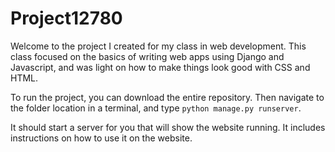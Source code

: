 # Project12780

Welcome to the project I created for my class in web development. This class focused on the basics of writing web apps using Django and Javascript, and was light on how to make things look good with CSS and HTML. 

To run the project, you can download the entire repository. Then navigate to the folder location in a terminal, and type `python manage.py runserver`.

It should start a server for you that will show the website running. It includes instructions on how to use it on the website.
